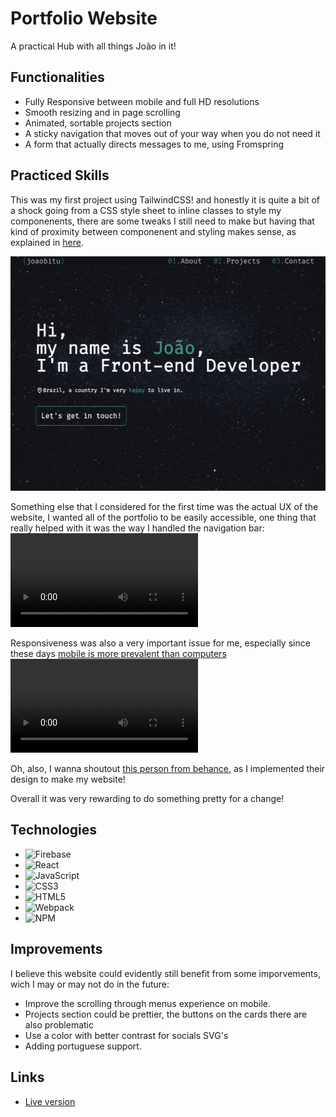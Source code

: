 # Portfolio Website

A practical Hub with all things João in it!

## Functionalities

- Fully Responsive between mobile and full HD resolutions
- Smooth resizing and in page scrolling
- Animated, sortable projects section
- A sticky navigation that moves out of your way when you do not need it
- A form that actually directs messages to me, using Fromspring

## Practiced Skills

This was my first project using TailwindCSS! and honestly it is quite a bit of a shock going from a CSS style sheet to inline classes to style my componenents, there are some tweaks I still need to make but having that kind of proximity between componenent and styling makes sense, as explained in [here](https://www.youtube.com/watch?v=CQuTF-bkOgc&ab_channel=Theo-t3%E2%80%A4gg).

![alt text](src/assets/PortfolioPreview.gif)

Something else that I considered for the first time was the actual UX of the website, I wanted all of the portfolio to be easily accessible, one thing that really helped with it was the way I handled the navigation bar:
![alt text](src/assets/4A8cPzE.mp4)

Responsiveness was also a very important issue for me, especially since these days [mobile is more prevalent than computers](https://www.oberlo.com/statistics/mobile-internet-traffic#:~:text=As%20of%20November%202022%2C%2049.78,internet%20users%20in%20the%20US.)
![alt text](src/assets/wOJPlZ7.mp4)

Oh, also, I wanna shoutout [this person from behance](https://www.behance.net/gallery/157263277/Portofolio-web-Frontend-developer-inspired), as I implemented their design to make my website!

Overall it was very rewarding to do something pretty for a change!

## Technologies

- ![Firebase](https://img.shields.io/badge/Firebase-039BE5?style=for-the-badge&logo=Firebase&logoColor=white)
- ![React](https://img.shields.io/badge/react-%2320232a.svg?style=for-the-badge&logo=react&logoColor=%2361DAFB)
- ![JavaScript](https://img.shields.io/badge/javascript-%23323330.svg?style=for-the-badge&logo=javascript&logoColor=%23F7DF1E)
- ![CSS3](https://img.shields.io/badge/css3-%231572B6.svg?style=for-the-badge&logo=css3&logoColor=white)
- ![HTML5](https://img.shields.io/badge/html5-%23E34F26.svg?style=for-the-badge&logo=html5&logoColor=white)
- ![Webpack](https://img.shields.io/badge/webpack-%238DD6F9.svg?style=for-the-badge&logo=webpack&logoColor=black)
- ![NPM](https://img.shields.io/badge/NPM-%23000000.svg?style=for-the-badge&logo=npm&logoColor=white)

## Improvements

I believe this website could evidently still benefit from some imporvements, wich I may or may not do in the future:

- Improve the scrolling through menus experience on mobile.
- Projects section could be prettier, the buttons on the cards there are also problematic
- Use a color with better contrast for socials SVG's
- Adding portuguese support.

## Links

- [Live version](https://polite-strudel-3cec49.netlify.app/)
